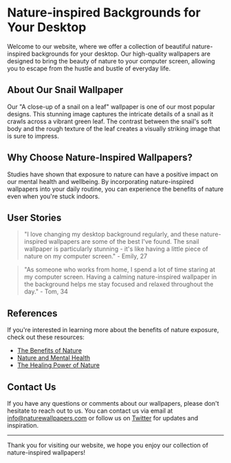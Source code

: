 <!--font:Lobster-->

# Nature-inspired Backgrounds for Your Desktop

Welcome to our website, where we offer a collection of beautiful nature-inspired backgrounds for your desktop. Our high-quality wallpapers are designed to bring the beauty of nature to your computer screen, allowing you to escape from the hustle and bustle of everyday life.

## About Our Snail Wallpaper

Our "A close-up of a snail on a leaf" wallpaper is one of our most popular designs. This stunning image captures the intricate details of a snail as it crawls across a vibrant green leaf. The contrast between the snail's soft body and the rough texture of the leaf creates a visually striking image that is sure to impress.

## Why Choose Nature-Inspired Wallpapers?

Studies have shown that exposure to nature can have a positive impact on our mental health and wellbeing. By incorporating nature-inspired wallpapers into your daily routine, you can experience the benefits of nature even when you're stuck indoors.

## User Stories

> "I love changing my desktop background regularly, and these nature-inspired wallpapers are some of the best I've found. The snail wallpaper is particularly stunning - it's like having a little piece of nature on my computer screen." - Emily, 27

> "As someone who works from home, I spend a lot of time staring at my computer screen. Having a calming nature-inspired wallpaper in the background helps me stay focused and relaxed throughout the day." - Tom, 34

## References

If you're interested in learning more about the benefits of nature exposure, check out these resources:

- [The Benefits of Nature](#)
- [Nature and Mental Health](#)
- [The Healing Power of Nature](#)

## Contact Us

If you have any questions or comments about our wallpapers, please don't hesitate to reach out to us. You can contact us via email at [info@naturewallpapers.com](mailto:info@naturewallpapers.com) or follow us on [Twitter](#) for updates and inspiration.

---

Thank you for visiting our website, we hope you enjoy our collection of nature-inspired wallpapers!

<!--

Write me content for website with wallpaper which alt text is:

"A close-up of a snail on a leaf"

The name/title of the page should not be 1:1 copy of the alt text but rather a real content of the website which is using this wallpaper.

- Use markdown format 
- Start with heading
- Heading should be short and concise
- The content should look like a real website 
- The website should not be about the wallpaper, wallpaper is just a related background
- Heading should be contain work "wallpaper" or "background"
- Include real sections like references, contact, user stories, etc. use things relevant to the page purpose.
- Feel free to use structure like headings, bullets, numbering, blockquotes, paragraphs, horizontal lines, etc.
- You can use formatting like bold or _italic_
- You can include UTF-8 emojis
- Links should be only #hash anchors (and you can refer to the document itself)
- Do not include images


---


# Nature-inspired Backgrounds for Your Desktop

Welcome to our website, where we offer a collection of beautiful nature-inspired backgrounds for your desktop. Our high-quality wallpapers are designed to bring the beauty of nature to your computer screen, allowing you to escape from the hustle and bustle of everyday life.

## About Our Snail Wallpaper

Our "A close-up of a snail on a leaf" wallpaper is one of our most popular designs. This stunning image captures the intricate details of a snail as it crawls across a vibrant green leaf. The contrast between the snail's soft body and the rough texture of the leaf creates a visually striking image that is sure to impress.

## Why Choose Nature-Inspired Wallpapers?

Studies have shown that exposure to nature can have a positive impact on our mental health and wellbeing. By incorporating nature-inspired wallpapers into your daily routine, you can experience the benefits of nature even when you're stuck indoors.

## User Stories

> "I love changing my desktop background regularly, and these nature-inspired wallpapers are some of the best I've found. The snail wallpaper is particularly stunning - it's like having a little piece of nature on my computer screen." - Emily, 27

> "As someone who works from home, I spend a lot of time staring at my computer screen. Having a calming nature-inspired wallpaper in the background helps me stay focused and relaxed throughout the day." - Tom, 34

## References

If you're interested in learning more about the benefits of nature exposure, check out these resources:

- [The Benefits of Nature](#)
- [Nature and Mental Health](#)
- [The Healing Power of Nature](#)

## Contact Us

If you have any questions or comments about our wallpapers, please don't hesitate to reach out to us. You can contact us via email at [info@naturewallpapers.com](mailto:info@naturewallpapers.com) or follow us on [Twitter](#) for updates and inspiration.

---

Thank you for visiting our website, we hope you enjoy our collection of nature-inspired wallpapers!

-->
